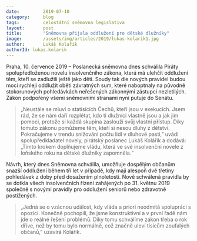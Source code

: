 ```yaml
---
date:         2019-07-10
category:     blog
tags:         celostátní sněmovna legislativa
layout:       post
title:        "Sněmovna přijala oddlužení pro dětské dlužníky"
image:        /assets/img/articles/2019/lukas-kolarik1.jpg
author:       Lukáš Kolařík
authorId: lukas.kolarik
---
```


Praha, 10. července 2019 – Poslanecká sněmovna dnes schválila Piráty spolupředloženou novelu insolvenčního zákona, která má ulehčit oddlužení těm, kteří se zadlužili ještě jako děti. Soudy tak dle nových pravidel budou moci rychleji oddlužit oběti závratných sum, které naboptnaly na původně stokorunových pohledávkách neřešených zákonnými zástupci nezletilých. Zákon podpořený všemi sněmovními stranami nyní putuje do Senátu.

> „Neustále se mluví o statisících Čechů, kteří jsou v exekucích. Jsem rád, že se nám daří rozplétat, kdo ti dlužníci vlastně jsou a jak jim pomoci, protože si každá skupina zaslouží svůj vlastní přístup. Díky tomuto zákonu pomůžeme těm, kteří si nesou dluhy z dětství. Pokračujeme v trendu snižování počtu lidí v dluhové pasti,” uvádí spolupředkladatel novely, pirátský poslanec Lukáš Kolářík a dodává: „Tímto krokem doplňujeme vládu, která ve své insolvenční novele z loňského roku na dětské dlužníky zapomněla.“ 

Návrh, který dnes Sněmovna schválila, umožňuje dospělým občanům snazší oddlužení během tří let v případě, kdy mají alespoň dvě třetiny pohledávek z doby před dosažením plnoletosti. Nově schválená pravidla by se dotkla všech insolvenčních řízení zahájených po 31. květnu 2019 společně s novými pravidly pro oddlužení seniorů nebo zdravotně postižených. 

> „Jedná se o vzácnou událost, kdy vláda a priori neodmítá spolupráci s opozicí. Konečně pochopili, že jsme konstruktivní a v první řadě nám jde o reálné řešení problémů. Díky tomu schválíme zákon třeba o rok dříve, než by tomu bylo normálně, což značně uleví tisícům zoufalých občanů,” uzavírá Kolářík.
